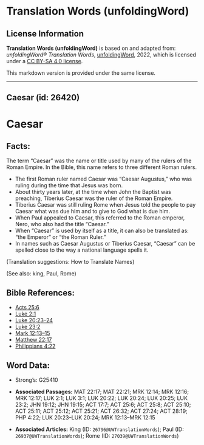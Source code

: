 # Translation Words (unfoldingWord)

## License Information

**Translation Words (unfoldingWord)** is based on and adapted from: _unfoldingWord® Translation Words_, [unfoldingWord](https://unfoldingword.org/utw), 2022, which is licensed under a [CC BY-SA 4.0 license](https://creativecommons.org/licenses/by-sa/4.0/legalcode.en).

This markdown version is provided under the same license.



--------------------------------

## Caesar (id: 26420)

Caesar
======

Facts:
------

The term “Caesar” was the name or title used by many of the rulers of the Roman Empire. In the Bible, this name refers to three different Roman rulers.

* The first Roman ruler named Caesar was “Caesar Augustus,” who was ruling during the time that Jesus was born.
* About thirty years later, at the time when John the Baptist was preaching, Tiberius Caesar was the ruler of the Roman Empire.
* Tiberius Caesar was still ruling Rome when Jesus told the people to pay Caesar what was due him and to give to God what is due him.
* When Paul appealed to Caesar, this referred to the Roman emperor, Nero, who also had the title “Caesar.”
* When “Caesar” is used by itself as a title, it can also be translated as: “the Emperor” or “the Roman Ruler.”
* In names such as Caesar Augustus or Tiberius Caesar, “Caesar” can be spelled close to the way a national language spells it.

(Translation suggestions: How to Translate Names)

(See also: king, Paul, Rome)

Bible References:
-----------------

* [Acts 25:6](https://ref.ly/Acts25:6)
* [Luke 2:1](https://ref.ly/Luke2:1)
* [Luke 20:23–24](https://ref.ly/Luke20:23-Luke20:24)
* [Luke 23:2](https://ref.ly/Luke23:2)
* [Mark 12:13–15](https://ref.ly/Mark12:13-Mark12:15)
* [Matthew 22:17](https://ref.ly/Matt22:17)
* [Philippians 4:22](https://ref.ly/Phil4:22)

Word Data:
----------

* Strong’s: G25410

* **Associated Passages:** MAT 22:17; MAT 22:21; MRK 12:14; MRK 12:16; MRK 12:17; LUK 2:1; LUK 3:1; LUK 20:22; LUK 20:24; LUK 20:25; LUK 23:2; JHN 19:12; JHN 19:15; ACT 17:7; ACT 25:6; ACT 25:8; ACT 25:10; ACT 25:11; ACT 25:12; ACT 25:21; ACT 26:32; ACT 27:24; ACT 28:19; PHP 4:22; LUK 20:23–LUK 20:24; MRK 12:13–MRK 12:15
* **Associated Articles:** King (ID: `26796@UWTranslationWords`); Paul (ID: `26937@UWTranslationWords`); Rome (ID: `27039@UWTranslationWords`)

